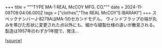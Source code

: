 +++
title = """TYPE MA-1 REAL McCOY MFG. CO."""
date = 2024-11-09T08:04:06.000Z
tags = ["clothes","The REAL McCOY'S IBARAKI"]
+++
スペックナンバーJ-8279AはMA-1のセカンドモデル。 ウィンドフラップの端が丸みを帯びた形状に変更された点以外にも、細かな縫製仕様の違いが散見される。 製造は1957年のわずか1年間で、発注...

[[source]](https://the-realmccoys.ocnk.net/product/1441)
